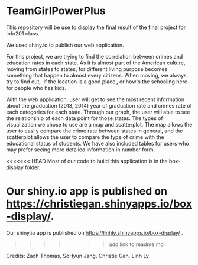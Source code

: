 # TeamGirlPowerPlus
This repository will be use to display the final result of the final project for info201 class.

We used shiny.io to publish our web application.

For this project, we are trying to find the correlation between crimes and education rates in each state. As it is almost part of the American culture, moving from states to states, for different living purpose becomes something that happen to almost every citizens. When moving, we always try to find out, 'if the location is a good place', or how's the schooling here for people who has kids.  

With the web application, user will get to see the most recent information about the graduation (2013, 2014) year of graduation rate and crimes rate of each categories for each state. Through our graph, the user will able to see the relationship of each data point for those states. The types of visualization we chose to use are a map and scatterplot. The map allows the user to easily compare the crime rate between states in general, and the scatterplot allows the user to compare the type of crime with the educational status of students. We have also included tables for users who may prefer seeing more detailed information in number form.

<<<<<<< HEAD
Most of our code to build this application is in the box-display folder.

Our shiny.io app is published on https://christiegan.shinyapps.io/box-display/.
=======
Our shiny.io app is published on https://linhly.shinyapps.io/box-display/ .
>>>>>>> add link to readme.md

Credits: Zach Thomas, SoHyun Jang, Christie Gan, Linh Ly
